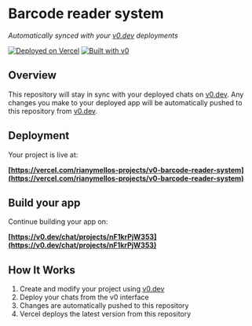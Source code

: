 # Barcode reader system

*Automatically synced with your [v0.dev](https://v0.dev) deployments*

[![Deployed on Vercel](https://img.shields.io/badge/Deployed%20on-Vercel-black?style=for-the-badge&logo=vercel)](https://vercel.com/rianymellos-projects/v0-barcode-reader-system)
[![Built with v0](https://img.shields.io/badge/Built%20with-v0.dev-black?style=for-the-badge)](https://v0.dev/chat/projects/nF1krPjW353)

## Overview

This repository will stay in sync with your deployed chats on [v0.dev](https://v0.dev).
Any changes you make to your deployed app will be automatically pushed to this repository from [v0.dev](https://v0.dev).

## Deployment

Your project is live at:

**[https://vercel.com/rianymellos-projects/v0-barcode-reader-system](https://vercel.com/rianymellos-projects/v0-barcode-reader-system)**

## Build your app

Continue building your app on:

**[https://v0.dev/chat/projects/nF1krPjW353](https://v0.dev/chat/projects/nF1krPjW353)**

## How It Works

1. Create and modify your project using [v0.dev](https://v0.dev)
2. Deploy your chats from the v0 interface
3. Changes are automatically pushed to this repository
4. Vercel deploys the latest version from this repository
